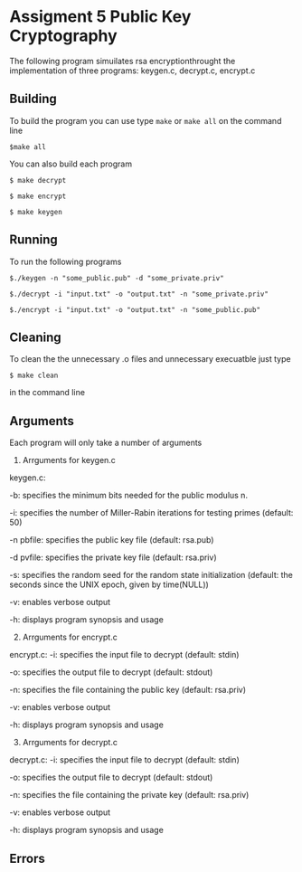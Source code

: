 # Assigment 5 Public Key Cryptography
The following program simuilates rsa encryptionthrought the implementation of three programs:
keygen.c, decrypt.c, encrypt.c
## Building
 To build the program you can use type `make` or `make all` on the command line
```
$make all
```
You can also build each program

```
$ make decrypt

$ make encrypt

$ make keygen
```
## Running
To run the following programs

```
$./keygen -n "some_public.pub" -d "some_private.priv" 

$./decrypt -i "input.txt" -o "output.txt" -n "some_private.priv"

$./encrypt -i "input.txt" -o "output.txt" -n "some_public.pub"
```

## Cleaning

To clean the the unnecessary .o files and unnecessary execuatble just type

```
$ make clean
```

in the command line

## Arguments

Each program will only take a number of arguments

1. Arrguments for keygen.c

keygen.c:

-b: specifies the minimum bits needed for the public modulus n.

-i: specifies the number of Miller-Rabin iterations for testing primes (default: 50)

-n pbfile: specifies the public key file (default: rsa.pub)

-d pvfile: specifies the private key file (default: rsa.priv)

-s: specifies the random seed for the random state initialization (default: the seconds since the
UNIX epoch, given by time(NULL))

-v: enables verbose output

-h: displays program synopsis and usage

2. Arrguments for encrypt.c

encrypt.c:
-i: specifies the input file to decrypt (default: stdin)

-o: specifies the output file to decrypt (default: stdout)

-n: specifies the file containing the public  key (default: rsa.priv)

-v: enables verbose output

-h: displays program synopsis and usage



3. Arrguments for decrypt.c

decrypt.c:
-i: specifies the input file to decrypt (default: stdin)

-o: specifies the output file to decrypt (default: stdout)

-n: specifies the file containing the private key (default: rsa.priv)

-v: enables verbose output

-h: displays program synopsis and usage
## Errors

